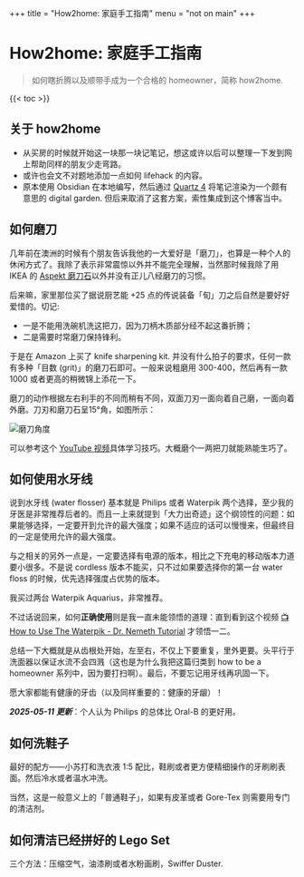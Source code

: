 +++
title = "How2home: 家庭手工指南"
menu = "not on main"
+++

# How2home: 家庭手工指南

> 如何瞎折腾以及顺带手成为一个合格的 homeowner，简称 how2home.

{{< toc >}}

## 关于 how2home

- 从买房的时候就开始这一块那一块记笔记，想这或许以后可以整理一下发到网上帮助同样的朋友少走弯路。
- 或许也会文不对题地添加一点如何 lifehack 的内容。
- 原本使用 Obsidian 在本地编写，然后通过 [Quartz 4](https://quartz.jzhao.xyz) 将笔记渲染为一个颇有意思的 digital garden. 但后来取消了这套方案，索性集成到这个博客当中。

## 如何磨刀

几年前在澳洲的时候有个朋友告诉我他的一大爱好是「磨刀」，也算是一种个人的休闲方式了。我除了表示非常震惊以外并不能完全理解，当然那时候我除了用 IKEA 的 [Aspekt 磨刀石](https://www.ikea.com/us/en/p/aspekt-knife-sharpener-black-57145296/)以外并没有正儿八经磨刀的习惯。

后来嘛，家里那位买了据说厨艺能 +25 点的传说装备「旬」刀之后自然是要好好爱惜的。切记:

- 一是不能用洗碗机洗这把刀，因为刀柄木质部分经不起这番折腾；
- 二是需要时常磨刀保持锋利。

于是在 Amazon 上买了 knife sharpening kit. 并没有什么拍子的要求，任何一款有多种「目数 (grit)」的磨刀石即可。一般来说粗磨用 300-400，然后再有一款 1000 或者更高的稍微锦上添花一下。

磨刀的动作根据左右利手的不同而稍有不同，双面刀刃一面向着自己磨，一面向着外磨。刀刃和磨刀石呈15°角，如图所示：

![磨刀角度](https://cdn.shopify.com/s/files/1/0065/8381/2211/files/schleifen2_1_large.png?v=1533762841)

可以参考这个 [YouTube 视频](https://www.youtube.com/watch?v=uu28GqPyvig)具体学习技巧。大概磨个一两把刀就能熟能生巧了。

## 如何使用水牙线

说到水牙线 (water flosser) 基本就是 Philips 或者 Waterpik 两个选择，至少我的牙医是非常推荐后者的。而且一上来就提到「大力出奇迹」这个纲领性的问题：如果能够选择，一定要开到允许的最大强度；如果不适应的话可以慢慢来，但最终目的一定是使用允许的最大强度。

与之相关的另外一点是，一定要选择有电源的版本，相比之下充电的移动版本力道要小很多。不是说 cordless 版本不能买，只不过如果要选择你的第一台 water floss 的时候，优先选择强度占优势的版本。

我买过两台 Waterpik Aquarius，非常推荐。

不过话说回来，如何**正确使用**则是我一直未能领悟的道理：直到看到这个视频 [📺 How to Use The Waterpik - Dr. Nemeth Tutorial](https://www.youtube.com/watch?v=8KRWqNE83C0) 才领悟一二。

总结一下大概就是从齿根处开始，左至右，不仅上下要重复，里外更要。头平行于洗面器以保证水流不会四溅（这也是为什么我把这篇归类到 how to be a homeowner 系列中，因为要打扫啊）。最后，不要忘记用牙线再巩固一下。

愿大家都能有健康的牙齿（以及同样重要的：健康的牙龈）！

***2025-05-11 更新***：个人认为 Philips 的总体比 Oral-B 的更好用。

## 如何洗鞋子

最好的配方——小苏打和洗衣液 1:5 配比，鞋刷或者更方便精细操作的牙刷刷表面。然后冷水或者温水冲洗。

当然，这是一般意义上的「普通鞋子」，如果有皮革或者 Gore-Tex 则需要用专门的清洁剂。

## 如何清洁已经拼好的 Lego Set

三个方法：压缩空气，油漆刷或者水粉画刷，Swiffer Duster.
